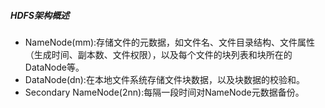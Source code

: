 ##### HDFS架构概述
* NameNode(mm):存储文件的元数据，如文件名、文件目录结构、文件属性（生成时间、副本数、文件权限），以及每个文件的块列表和块所在的DataNode等。
* DataNode(dn):在本地文件系统存储文件块数据，以及块数据的校验和。
* Secondary NameNode(2nn):每隔一段时间对NameNode元数据备份。
